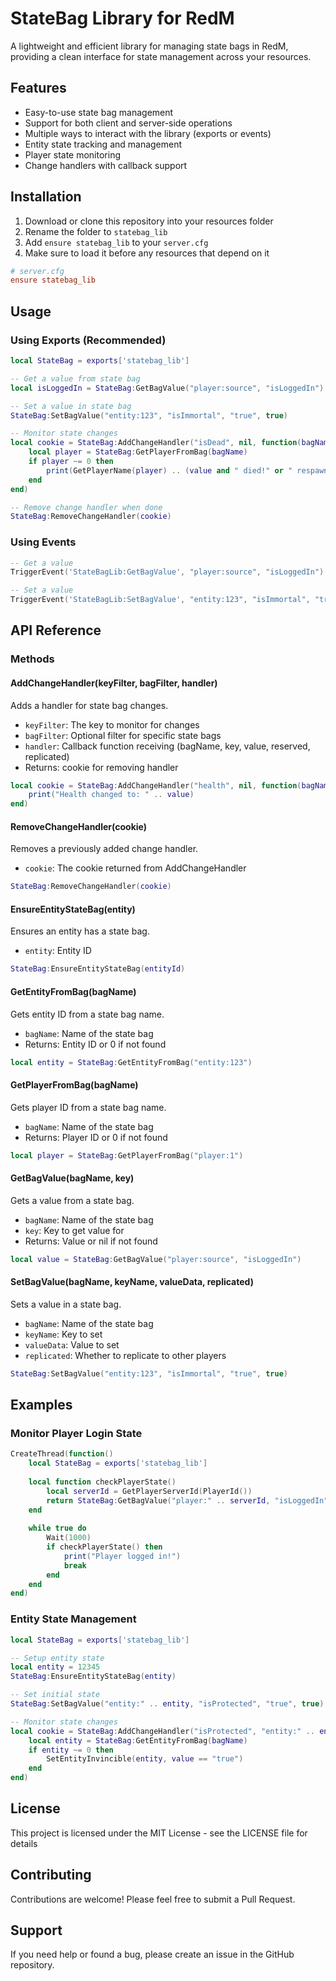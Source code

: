 # StateBag Library for RedM

A lightweight and efficient library for managing state bags in RedM, providing a clean interface for state management across your resources.

## Features

- Easy-to-use state bag management
- Support for both client and server-side operations
- Multiple ways to interact with the library (exports or events)
- Entity state tracking and management
- Player state monitoring
- Change handlers with callback support

## Installation

1. Download or clone this repository into your resources folder
2. Rename the folder to `statebag_lib`
3. Add `ensure statebag_lib` to your `server.cfg`
4. Make sure to load it before any resources that depend on it

```cfg
# server.cfg
ensure statebag_lib
```

## Usage

### Using Exports (Recommended)

```lua
local StateBag = exports['statebag_lib']

-- Get a value from state bag
local isLoggedIn = StateBag:GetBagValue("player:source", "isLoggedIn")

-- Set a value in state bag
StateBag:SetBagValue("entity:123", "isImmortal", "true", true)

-- Monitor state changes
local cookie = StateBag:AddChangeHandler("isDead", nil, function(bagName, key, value)
    local player = StateBag:GetPlayerFromBag(bagName)
    if player ~= 0 then
        print(GetPlayerName(player) .. (value and " died!" or " respawned!"))
    end
end)

-- Remove change handler when done
StateBag:RemoveChangeHandler(cookie)
```

### Using Events

```lua
-- Get a value
TriggerEvent('StateBagLib:GetBagValue', "player:source", "isLoggedIn")

-- Set a value
TriggerEvent('StateBagLib:SetBagValue', "entity:123", "isImmortal", "true", true)
```

## API Reference

### Methods

#### AddChangeHandler(keyFilter, bagFilter, handler)
Adds a handler for state bag changes.
- `keyFilter`: The key to monitor for changes
- `bagFilter`: Optional filter for specific state bags
- `handler`: Callback function receiving (bagName, key, value, reserved, replicated)
- Returns: cookie for removing handler

```lua
local cookie = StateBag:AddChangeHandler("health", nil, function(bagName, key, value)
    print("Health changed to: " .. value)
end)
```

#### RemoveChangeHandler(cookie)
Removes a previously added change handler.
- `cookie`: The cookie returned from AddChangeHandler

```lua
StateBag:RemoveChangeHandler(cookie)
```

#### EnsureEntityStateBag(entity)
Ensures an entity has a state bag.
- `entity`: Entity ID

```lua
StateBag:EnsureEntityStateBag(entityId)
```

#### GetEntityFromBag(bagName)
Gets entity ID from a state bag name.
- `bagName`: Name of the state bag
- Returns: Entity ID or 0 if not found

```lua
local entity = StateBag:GetEntityFromBag("entity:123")
```

#### GetPlayerFromBag(bagName)
Gets player ID from a state bag name.
- `bagName`: Name of the state bag
- Returns: Player ID or 0 if not found

```lua
local player = StateBag:GetPlayerFromBag("player:1")
```

#### GetBagValue(bagName, key)
Gets a value from a state bag.
- `bagName`: Name of the state bag
- `key`: Key to get value for
- Returns: Value or nil if not found

```lua
local value = StateBag:GetBagValue("player:source", "isLoggedIn")
```

#### SetBagValue(bagName, keyName, valueData, replicated)
Sets a value in a state bag.
- `bagName`: Name of the state bag
- `keyName`: Key to set
- `valueData`: Value to set
- `replicated`: Whether to replicate to other players

```lua
StateBag:SetBagValue("entity:123", "isImmortal", "true", true)
```

## Examples

### Monitor Player Login State

```lua
CreateThread(function()
    local StateBag = exports['statebag_lib']
    
    local function checkPlayerState()
        local serverId = GetPlayerServerId(PlayerId())
        return StateBag:GetBagValue("player:" .. serverId, "isLoggedIn")
    end
    
    while true do
        Wait(1000)
        if checkPlayerState() then
            print("Player logged in!")
            break
        end
    end
end)
```

### Entity State Management

```lua
local StateBag = exports['statebag_lib']

-- Setup entity state
local entity = 12345
StateBag:EnsureEntityStateBag(entity)

-- Set initial state
StateBag:SetBagValue("entity:" .. entity, "isProtected", "true", true)

-- Monitor state changes
local cookie = StateBag:AddChangeHandler("isProtected", "entity:" .. entity, function(bagName, key, value)
    local entity = StateBag:GetEntityFromBag(bagName)
    if entity ~= 0 then
        SetEntityInvincible(entity, value == "true")
    end
end)
```

## License

This project is licensed under the MIT License - see the LICENSE file for details

## Contributing

Contributions are welcome! Please feel free to submit a Pull Request.

## Support

If you need help or found a bug, please create an issue in the GitHub repository.